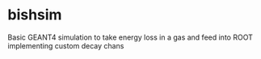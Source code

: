 # bishsim
Basic GEANT4 simulation to take energy loss in a gas and feed into ROOT implementing custom decay chans

